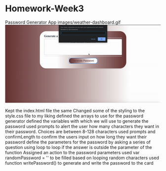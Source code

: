 # Homework-Week3
Password Generator App
images/weather-dashboard.gif
![Password Generator Demo](images/password-generator.gif)

Kept the index.html file the same
Changed some of the styling to the style.css file to my liking
defined the arrays to use for the password generator
defined the variables with which we will use to generate the password
used prompts to alert the user how many characters they want in their password. Choices are between 8-128 characters
used prompts and confirmLength to confirm the users input on how long they want their password
define the parameters for the password by asking a series of question
using loop to loop if the answer is outside the parameter of the function
Assigned an action to the password parameters
used var randomPassword = '' to be filled based on looping random characters
used function writePassword() to generate and write the password to the card
